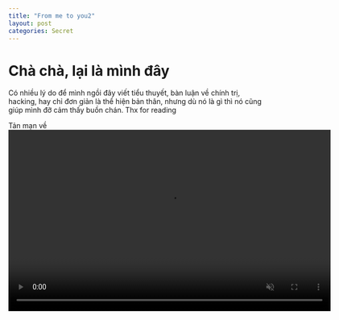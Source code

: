 ```yaml
---
title: "From me to you2"
layout: post
categories: Secret
---
```

# Chà chà, lại là mình đây

Có nhiều lý do để mình ngồi đây viết tiểu thuyết, bàn luận về chính trị, hacking, hay chỉ đơn giản là thể hiện bản thân, nhưng dù nó là gì thì nó cũng giúp mình đỡ cảm thấy buồn chán. Thx for reading

Tản mạn về
<video width="640" height="360" autoplay muted controls>
  <source src="/video/love.mp4" type="video/mp4">
  Your browser does not support the video tag.
</video>
